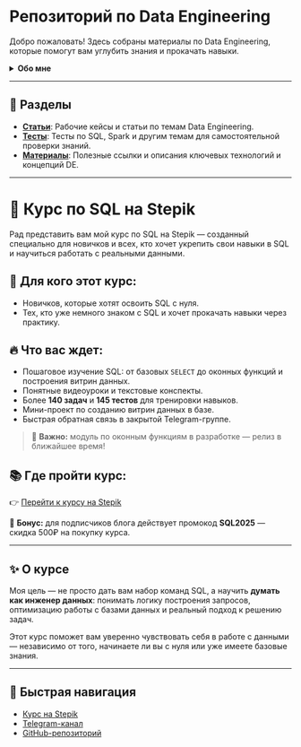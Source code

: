 # Репозиторий по Data Engineering

Добро пожаловать! Здесь собраны материалы по Data Engineering, которые помогут вам углубить знания и прокачать навыки.

<details>
 <summary><strong>Обо мне</strong></summary>

Мне очень интересна область Data Engineering, я регулярно учусь, стараюсь охватить все и сразу, а также внедрить знания в рабочие процессы (если это не запрещено политикой банка).
У меня есть опыт программирования, разворачивания облачных сервисов, настройки автоматических потоков данных.
Если у вас будут вопросы, смело пишите мне. 
Также я могу помочь дистанционно по SQL и Python. Расскажу, с чего начать и что важно для смены  проф. области.

### До IT

Я закончил факультет Бауманки по робототехнике, но поработать в этой области не получилось.
Работал инженером-конструктором, создавал отдельные узлы для габаритно-массового макета коммерческого спутника.
Продолжительное время после я трудился также инженером на ОПК.

### Почему IT и данные?

Работая на ОПК, я понял, что мне тут не интересно, плюс моя специальность уж очень узкая. А еще я люблю таблички.
Весь 2020 год в свободное время на работе я ботал Stepik по SQL. 

### Войти в IT

С багажом знаний из материалов двух начальных курсов в 2021 году попал в Сбер на позицию релизного менеджера.
Особых знаний эта роль не требовала, но вся IT терминология, необходимость знать элементарные Linux команды и полная смена сфера деятельности периодически заставляли меня неслабо так нервничать.

### Так что там с Data engineering?

В этой команде произошел мой рост в контексте общей подготовки, базовых вещей. Также я выполнял роль Devops администратора.
Приблизиться к боевым задачам инженеров так и не вышло.
Поэтому с недавнего времени я в новой команде в роли data engineer!

</details>

---

## 📂 Разделы

- **[Статьи](articles/)**: Рабочие кейсы и статьи по темам Data Engineering.  
- **[Тесты](tests/)**: Тесты по SQL, Spark и другим темам для самостоятельной проверки знаний.  
- **[Материалы](materials/)**: Полезные ссылки и описания ключевых технологий и концепций DE.  

---

# 🚀 Курс по SQL на Stepik

Рад представить вам мой курс по SQL на Stepik — созданный специально для новичков и всех, кто хочет укрепить свои навыки в SQL и научиться работать с реальными данными.

## 🎯 Для кого этот курс:
- Новичков, которые хотят освоить SQL с нуля.
- Тех, кто уже немного знаком с SQL и хочет прокачать навыки через практику.

## 🔥 Что вас ждет:
- Пошаговое изучение SQL: от базовых `SELECT` до оконных функций и построения витрин данных.
- Понятные видеоуроки и текстовые конспекты.
- Более **140 задач** и **145 тестов** для тренировки навыков.
- Мини-проект по созданию витрин данных в базе.
- Быстрая обратная связь в закрытой Telegram-группе.

> 📢 **Важно:** модуль по оконным функциям в разработке — релиз в ближайшее время!

## 📚 Где пройти курс:
👉 [Перейти к курсу на Stepik](https://stepik.org/a/210499)

🎁 **Бонус:** для подписчиков блога действует промокод **SQL2025** — скидка 500₽ на покупку курса.

---

## ✨ О курсе

Моя цель — не просто дать вам набор команд SQL, а научить **думать как инженер данных**: понимать логику построения запросов, оптимизацию работы с базами данных и реальный подход к решению задач.

Этот курс поможет вам уверенно чувствовать себя в работе с данными — независимо от того, начинаете ли вы с нуля или уже имеете базовые знания.

---

## 🚀 Быстрая навигация
- [Курс на Stepik](https://stepik.org/a/210499)
- [Telegram-канал](https://t.me/kuzmin_dmitry91)
- [GitHub-репозиторий](https://github.com/dim4eg91/DataEngineering/tree/main)

